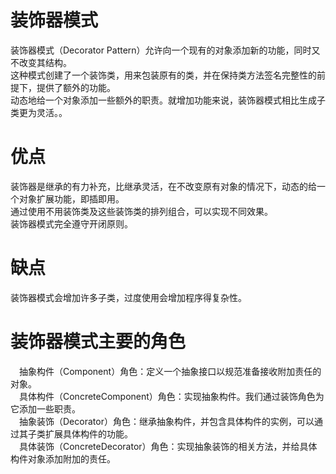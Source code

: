 # 装饰器模式
装饰器模式（Decorator Pattern）允许向一个现有的对象添加新的功能，同时又不改变其结构。<br/>
这种模式创建了一个装饰类，用来包装原有的类，并在保持类方法签名完整性的前提下，提供了额外的功能。<br/>
动态地给一个对象添加一些额外的职责。就增加功能来说，装饰器模式相比生成子类更为灵活。。<br/>

# 优点
装饰器是继承的有力补充，比继承灵活，在不改变原有对象的情况下，动态的给一个对象扩展功能，即插即用。<br/>
通过使用不用装饰类及这些装饰类的排列组合，可以实现不同效果。<br/>
装饰器模式完全遵守开闭原则。<br/>

# 缺点
装饰器模式会增加许多子类，过度使用会增加程序得复杂性。<br/>

# 装饰器模式主要的角色
&emsp;抽象构件（Component）角色：定义一个抽象接口以规范准备接收附加责任的对象。<br/>
&emsp;具体构件（ConcreteComponent）角色：实现抽象构件。我们通过装饰角色为它添加一些职责。<br/>
&emsp;抽象装饰（Decorator）角色：继承抽象构件，并包含具体构件的实例，可以通过其子类扩展具体构件的功能。<br/>
&emsp;具体装饰（ConcreteDecorator）角色：实现抽象装饰的相关方法，并给具体构件对象添加附加的责任。<br/>